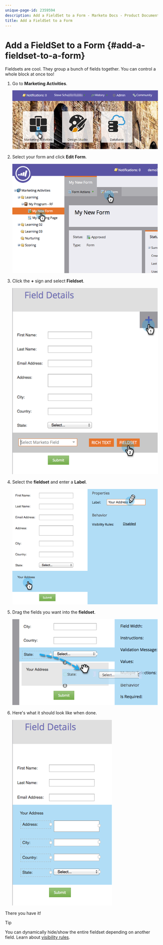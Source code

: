 ```yaml
---
unique-page-id: 2359594
description: Add a FieldSet to a Form - Marketo Docs - Product Documentation
title: Add a FieldSet to a Form
---
```


# Add a FieldSet to a Form {#add-a-fieldset-to-a-form}

Fieldsets are cool. They group a bunch of fields together. You can control a whole block at once too!

1. Go to **Marketing Activities**.

   ![](assets/login-marketing-activities-1.png)

1. Select your form and click **Edit Form**.

   ![](assets/image2014-9-15-15-3a1-3a22.png)

1. Click the **+** sign and select **Fieldset**.

   ![](assets/image2014-9-15-15-3a1-3a43.png)

1. Select the **fieldset** and enter a **Label**.

   ![](assets/image2014-9-15-15-3a2-3a0.png)

1. Drag the fields you want into the **fieldset**.

   ![](assets/image2014-9-15-15-3a2-3a13.png)

1. Here's what it should look like when done.

   ![](assets/image2014-9-15-15-3a2-3a31.png)

There you have it!

>[!TIP]
>
>You can dynamically hide/show the entire fieldset depending on another field. Learn about [visibility rules](/help/marketo/product-docs/demand-generation/forms/form-fields/dynamically-toggle-visibility-of-a-form-field.md).
